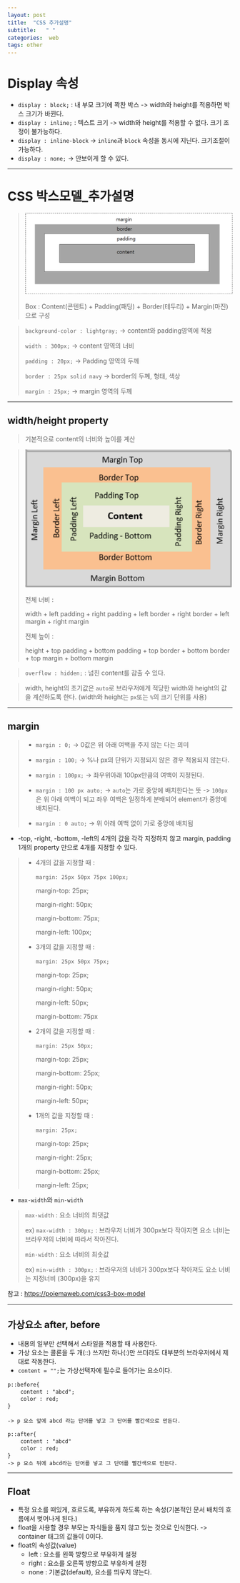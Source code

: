 ```yaml
---
layout: post
title:  "CSS 추가설명"
subtitle:   " "
categories:  web
tags: other
---
```


# Display 속성

- `display : block;` : 내 부모 크기에 꽉찬 박스
 -> width와 height를 적용하면 박스 크기가 바뀐다.
- `display : inline;` : 텍스트 크기
 -> width와 height를 적용할 수 없다. 크기 조정이 불가능하다.
- `display : inline-block`
 -> `inline`과 `block` 속성을 동시에 지닌다. 크기조절이 가능하다.
- `display : none;`
 -> 안보이게 할 수 있다.
- - -

# CSS 박스모델_추가설명

> ![coding](/assets/img/posts/CSS_BoxModel.png)
>
> Box : Content(콘텐트) + Padding(패딩) + Border(테두리) + Margin(마진) 으로 구성


> `background-color : lightgray;`
>  -> content와 padding영역에 적용
>
> `width : 300px;`
>  -> content 영역의 너비
>
> `padding : 20px;`
>  -> Padding 영역의 두께
>
> `border : 25px solid navy`
>  -> border의 두꼐, 형태, 색상
>
> `margin : 25px;`
>  -> margin 영역의 두께 
> 


- - -

## width/height property

> 기본적으로 content의 너비와 높이를 계산

> ![coding](/assets/img/posts/CSS_BoxModel_explanation.png)
>
>전체 너비 : 
>
> width + left padding + right padding +  left border + right border + left margin + right margin
>
> 전체 높이 : 
>
> height + top padding + bottom padding + top border + bottom border + top margin + bottom margin


> `overflow : hidden;` : 넘친 content를 감출 수 있다.

> width, height의 초기값은 `auto`로 브라우저에게 적당한 width와 height의 값을 계산하도록 한다. (width와 height는 `px`또는 `%`의 크기 단위를 사용)


- - -

## margin

> - `margin : 0;`
>  -> 0값은 위 아래 여백을 주지 않는 다는 의미
> 
> - `margin : 100;`
>  -> %나 px의 단위가 지정되지 않은 경우 적용되지 않는다.
> 
> - `margin : 100px;`
>  -> 좌우위아래 100px만큼의 여백이 지정된다.
> 
> - `margin : 100 px auto;`
>  -> `auto`는 가로 중앙에 배치한다는 뜻
>  -> `100px`은 위 아래 여백이 되고 좌우 여백은 일정하게 분배되어 element가 중앙에 배치된다.
> 
> - `margin : 0 auto;`
>  -> 위 아래 여백 없이 가로 중앙에 배치됨


- -top, -right, -bottom, -left의 4개의 값을 각각 지정하지 않고 margin, padding 1개의 property 만으로 4개를 지정할 수 있다.

> - 4개의 값을 지정할 때 : 
>
>   `margin: 25px 50px 75px 100px;`
>
>   margin-top: 25px;
>
>   margin-right: 50px;
>
>   margin-bottom: 75px;
>
>   margin-left: 100px;
>
>
> - 3개의 값을 지정할 때 :  
>
>   `margin: 25px 50px 75px;`
>
>   margin-top: 25px;
>
>   margin-right: 50px; 
>
>   margin-left: 50px;
>
>   margin-bottom: 75px
>
>
> - 2개의 값을 지정할 때 : 
>
>   `margin: 25px 50px;`
>
>   margin-top: 25px; 
>
>   margin-bottom: 25px;
> 
>   margin-right: 50px; 
>
>   margin-left: 50px;
>
>
> - 1개의 값을 지정할 때 : 
>
>   `margin: 25px;`
>
>   margin-top: 25px;
>   
>   margin-right: 25px; 
>
>   margin-bottom: 25px; 
>
>   margin-left: 25px;

- `max-width`와 `min-width`

>`max-width` : 요소 너비의 최댓값
>
>ex) `max-width : 300px;` : 브라우저 너비가 300px보다 작아지면 요소 너비는 브라우저의 너비에 따라서 작아진다.
>
>`min-width` : 요소 너비의 최솟값
>
>ex) `min-width : 300px;` : 브라우저의 너비가 300px보다 작아져도 요소 너비는 지정너비 (300px)을 유지



참고 : https://poiemaweb.com/css3-box-model

- - -

## 가상요소 after, before

 - 내용의 일부만 선택해서 스타일을 적용할 때 사용한다.
 - 가상 요소는 콜론을 두 개(::) 쓰지만 하나(:)만 쓰더라도 대부분의 브라우저에서 제대로 작동한다.
 - `content = "";`는 가상선택자에 필수로 들어가는 요소이다.

 ```
 p::before{
     content : "abcd";
     color : red;
 }

 -> p 요소 앞에 abcd 라는 단어를 넣고 그 단어를 빨간색으로 만든다.
 ```

 ```
 p::after{
     content : "abcd"
     color : red;
 }
 -> p 요소 뒤에 abcd라는 단어를 넣고 그 단어를 빨간색으로 만든다. 
 ```
- - -

## Float
 - 특정 요소를 떠있게, 흐르도록, 부유하게 하도록 하는 속성(기본적인 문서 배치의 흐름에서 벗어나게 된다.) 
 - float을 사용할 경우 부모는 자식들을 품지 않고 있는 것으로 인식한다.
   -> container 태그의 값들이 0이다.
 - float의 속성값(value)
    - left :  요소를 왼쪽 방향으로 부유하게 설정
    - right : 요소를 오른쪽 방향으로 부유하게 설정
    - none : 기본값(default), 요소를 띄우지 않는다.



